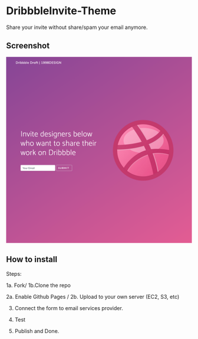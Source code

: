 # DribbbleInvite-Theme
Share your invite without share/spam your email anymore.

## Screenshot
![Preview](https://raw.githubusercontent.com/1998code/DribbbleInvite-Theme/master/Preview.png)

## How to install
Steps:

1a. Fork/ 1b.Clone the repo

2a. Enable Github Pages / 2b. Upload to your own server (EC2, S3, etc)

3. Connect the form to email services provider.

4. Test

5. Publish and Done.
